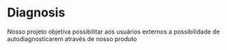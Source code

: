 # Diagnosis

Nosso projeto objetiva possibilitar aos usuários externos a possibilidade de autodiagnosticarem através de nosso produto
